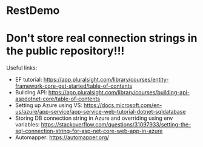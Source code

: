 # RestDemo
# Don't store real connection strings in the public repository!!!

Useful links:
* EF tutorial: https://app.pluralsight.com/library/courses/entity-framework-core-get-started/table-of-contents
* Building API: https://app.pluralsight.com/library/courses/building-api-aspdotnet-core/table-of-contents
* Setting up Azure using VS: https://docs.microsoft.com/en-us/azure/app-service/app-service-web-tutorial-dotnet-sqldatabase
* Storing DB connection string in Azure and overriding using env variables: https://stackoverflow.com/questions/31097933/setting-the-sql-connection-string-for-asp-net-core-web-app-in-azure
* Automapper: https://automapper.org/
